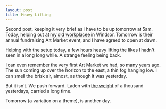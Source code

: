 ```yaml
---
layout: post
title: Heavy Lifting
---
```


Second post, keeping it very brief as I have to be up tomorrow at 5am. Today, helping out at [my old workplacee](http://www.karuna.org.au/) in Windsor. Tomorrow is their annual fundraising Art Market event, and I have agreed to open at dawn.

Helping with the setup today, a few hours heavy lifting the likes I hadn't seen in a long long while. A strange feeling being back.

I can even remember the very first Art Market we had, so many years ago. The sun coming up over the horizon to the east, a thin fog hanging low. I can smell the brisk air, almost, as though it was yesterday. 

But it isn't. We push forward. Laden with [the weight](http://en.wikipedia.org/wiki/Carry_That_Weight) of a thousand yesterdays, carried a long time.

Tomorrow (a variation on a theme), is another day.